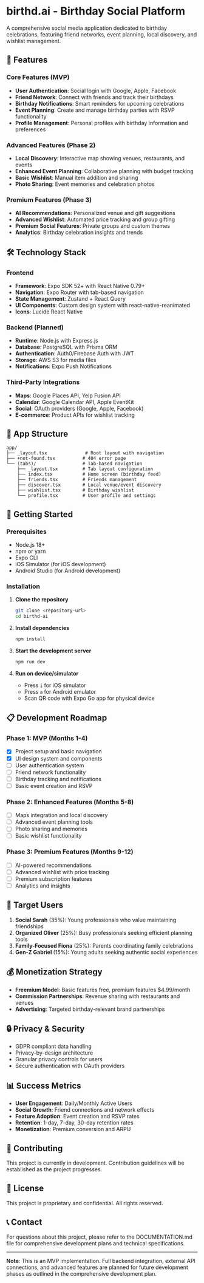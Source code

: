 # birthd.ai - Birthday Social Platform

A comprehensive social media application dedicated to birthday celebrations, featuring friend networks, event planning, local discovery, and wishlist management.

## 🎉 Features

### Core Features (MVP)
- **User Authentication**: Social login with Google, Apple, Facebook
- **Friend Network**: Connect with friends and track their birthdays
- **Birthday Notifications**: Smart reminders for upcoming celebrations
- **Event Planning**: Create and manage birthday parties with RSVP functionality
- **Profile Management**: Personal profiles with birthday information and preferences

### Advanced Features (Phase 2)
- **Local Discovery**: Interactive map showing venues, restaurants, and events
- **Enhanced Event Planning**: Collaborative planning with budget tracking
- **Basic Wishlist**: Manual item addition and sharing
- **Photo Sharing**: Event memories and celebration photos

### Premium Features (Phase 3)
- **AI Recommendations**: Personalized venue and gift suggestions
- **Advanced Wishlist**: Automated price tracking and group gifting
- **Premium Social Features**: Private groups and custom themes
- **Analytics**: Birthday celebration insights and trends

## 🛠 Technology Stack

### Frontend
- **Framework**: Expo SDK 52+ with React Native 0.79+
- **Navigation**: Expo Router with tab-based navigation
- **State Management**: Zustand + React Query
- **UI Components**: Custom design system with react-native-reanimated
- **Icons**: Lucide React Native

### Backend (Planned)
- **Runtime**: Node.js with Express.js
- **Database**: PostgreSQL with Prisma ORM
- **Authentication**: Auth0/Firebase Auth with JWT
- **Storage**: AWS S3 for media files
- **Notifications**: Expo Push Notifications

### Third-Party Integrations
- **Maps**: Google Places API, Yelp Fusion API
- **Calendar**: Google Calendar API, Apple EventKit
- **Social**: OAuth providers (Google, Apple, Facebook)
- **E-commerce**: Product APIs for wishlist tracking

## 📱 App Structure

```
app/
├── _layout.tsx              # Root layout with navigation
├── +not-found.tsx          # 404 error page
└── (tabs)/                 # Tab-based navigation
    ├── _layout.tsx         # Tab layout configuration
    ├── index.tsx           # Home screen (birthday feed)
    ├── friends.tsx         # Friends management
    ├── discover.tsx        # Local venue/event discovery
    ├── wishlist.tsx        # Birthday wishlist
    └── profile.tsx         # User profile and settings
```

## 🚀 Getting Started

### Prerequisites
- Node.js 18+ 
- npm or yarn
- Expo CLI
- iOS Simulator (for iOS development)
- Android Studio (for Android development)

### Installation

1. **Clone the repository**
   ```bash
   git clone <repository-url>
   cd birthd-ai
   ```

2. **Install dependencies**
   ```bash
   npm install
   ```

3. **Start the development server**
   ```bash
   npm run dev
   ```

4. **Run on device/simulator**
   - Press `i` for iOS simulator
   - Press `a` for Android emulator
   - Scan QR code with Expo Go app for physical device

## 📋 Development Roadmap

### Phase 1: MVP (Months 1-4)
- [x] Project setup and basic navigation
- [x] UI design system and components
- [ ] User authentication system
- [ ] Friend network functionality
- [ ] Birthday tracking and notifications
- [ ] Basic event creation and RSVP

### Phase 2: Enhanced Features (Months 5-8)
- [ ] Maps integration and local discovery
- [ ] Advanced event planning tools
- [ ] Photo sharing and memories
- [ ] Basic wishlist functionality

### Phase 3: Premium Features (Months 9-12)
- [ ] AI-powered recommendations
- [ ] Advanced wishlist with price tracking
- [ ] Premium subscription features
- [ ] Analytics and insights

## 🎯 Target Users

1. **Social Sarah** (35%): Young professionals who value maintaining friendships
2. **Organized Oliver** (25%): Busy professionals seeking efficient planning tools
3. **Family-Focused Fiona** (25%): Parents coordinating family celebrations
4. **Gen-Z Gabriel** (15%): Young adults seeking authentic social experiences

## 💰 Monetization Strategy

- **Freemium Model**: Basic features free, premium features $4.99/month
- **Commission Partnerships**: Revenue sharing with restaurants and venues
- **Advertising**: Targeted birthday-relevant brand partnerships

## 🔒 Privacy & Security

- GDPR compliant data handling
- Privacy-by-design architecture
- Granular privacy controls for users
- Secure authentication with OAuth providers

## 📊 Success Metrics

- **User Engagement**: Daily/Monthly Active Users
- **Social Growth**: Friend connections and network effects
- **Feature Adoption**: Event creation and RSVP rates
- **Retention**: 1-day, 7-day, 30-day retention rates
- **Monetization**: Premium conversion and ARPU

## 🤝 Contributing

This project is currently in development. Contribution guidelines will be established as the project progresses.

## 📄 License

This project is proprietary and confidential. All rights reserved.

## 📞 Contact

For questions about this project, please refer to the DOCUMENTATION.md file for comprehensive development plans and technical specifications.

---

**Note**: This is an MVP implementation. Full backend integration, external API connections, and advanced features are planned for future development phases as outlined in the comprehensive development plan.
